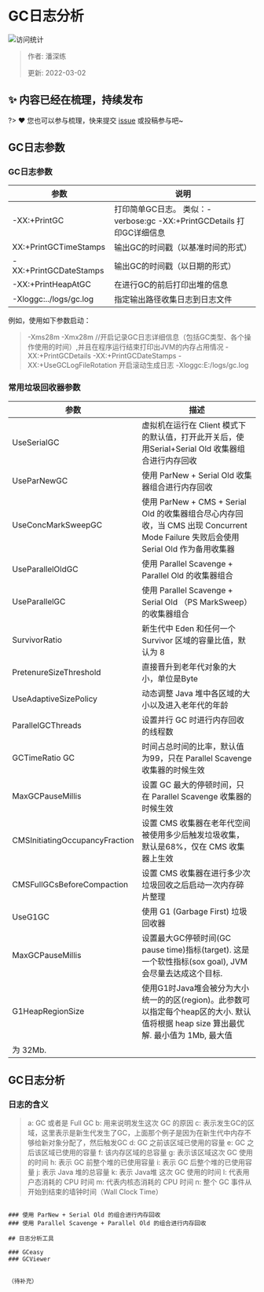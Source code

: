 # GC日志分析

![访问统计](https://visitor-badge.glitch.me/badge?page_id=senlypan.jvm.05-gc-log-analysis&left_color=blue&right_color=red)

> 作者: 潘深练
>
> 更新: 2022-03-02

## ✨ 内容已经在梳理，持续发布
?> ❤️ 您也可以参与梳理，快来提交 [issue](https://github.com/senlypan/jvm-docs/issues) 或投稿参与吧~




## GC日志参数

### GC日志参数

| 参数 | 说明|
|------|-----|
|-XX:+PrintGC |打印简单GC日志。 类似：-verbose:gc -XX:+PrintGCDetails 打印GC详细信息|
|XX:+PrintGCTimeStamps |输出GC的时间戳（以基准时间的形式）|
|-XX:+PrintGCDateStamps| 输出GC的时间戳（以日期的形式）|
|-XX:+PrintHeapAtGC |在进行GC的前后打印出堆的信息|
|-Xloggc:../logs/gc.log| 指定输出路径收集日志到日志文件|

例如，使用如下参数启动：

> -Xms28m
> -Xmx28m //开启记录GC日志详细信息（包括GC类型、各个操作使用的时间）,并且在程序运行结束打印出JVM的内存占用情况
> -XX:+PrintGCDetails
> -XX:+PrintGCDateStamps
> -XX:+UseGCLogFileRotation 开启滚动生成日志
> -Xloggc:E:/logs/gc.log


### 常用垃圾回收器参数

|参数 |描述|
|------|-----|
|UseSerialGC |虚拟机在运行在 Client 模式下的默认值，打开此开关后，使用Serial+Serial Old 收集器组合进行内存回收|
|UseParNewGC |使用 ParNew + Serial Old 收集器组合进行内存回收 |
|UseConcMarkSweepGC |使用 ParNew + CMS + Serial Old 的收集器组合尽心内存回收，当 CMS 出现 Concurrent Mode Failure 失败后会使用 Serial Old 作为备用收集器|
|UseParallelOldGC |使用 Parallel Scavenge + Parallel Old 的收集器组合 |
|UseParallelGC |使用 Parallel Scavenge + Serial Old （PS MarkSweep）的收集器组合|
|SurvivorRatio| 新生代中 Eden 和任何一个 Survivor 区域的容量比值，默认为 8 |
|PretenureSizeThreshold |直接晋升到老年代对象的大小，单位是Byte |
|UseAdaptiveSizePolicy |动态调整 Java 堆中各区域的大小以及进入老年代的年龄|
|ParallelGCThreads |设置并行 GC 时进行内存回收的线程数|
|GCTimeRatio GC |时间占总时间的比率，默认值为99，只在 Parallel Scavenge 收集器的时候生效|
|MaxGCPauseMillis |设置 GC 最大的停顿时间，只在 Parallel Scavenge 收集器的时候生效|
|CMSInitiatingOccupancyFraction |设置 CMS 收集器在老年代空间被使用多少后触发垃圾收集，默认是68%，仅在 CMS 收集器上生效|
|CMSFullGCsBeforeCompaction |设置 CMS 收集器在进行多少次垃圾回收之后启动一次内存碎片整理|
|UseG1GC |使用 G1 (Garbage First) 垃圾回收器|
|MaxGCPauseMillis |设置最大GC停顿时间(GC pause time)指标(target). 这是一个软性指标(sox goal), JVM 会尽量去达成这个目标. |
|G1HeapRegionSize| 使用G1时Java堆会被分为大小统一的的区(region)。此参数可以指定每个heap区的大小. 默认值将根据 heap size 算出最优解. 最小值为 1Mb, 最大值
为 32Mb.|


## GC日志分析

### 日志的含义



> a: GC 或者是 Full GC 
> b: 用来说明发生这次 GC 的原因 
> c: 表示发生GC的区域，这里表示是新生代发生了GC，上面那个例子是因为在新生代中内存不够给新对象分配了，然后触发GC 
> d: GC 之前该区域已使用的容量 
> e: GC 之后该区域已使用的容量
> f: 该内存区域的总容量 
> g: 表示该区域这次 GC 使用的时间 
> h: 表示 GC 前整个堆的已使用容量 
> i: 表示 GC 后整个堆的已使用容量 
> j: 表示 Java 堆的总容量 
> k: 表示 Java堆 这次 GC 使用的时间 
> l: 代表用户态消耗的 CPU 时间 
> m: 代表内核态消耗的 CPU 时间 
> n: 整个 GC 事件从开始到结束的墙钟时间（Wall Clock Time）

```

### 使用 ParNew + Serial Old 的组合进行内存回收
### 使用 Parallel Scavenge + Parallel Old 的组合进行内存回收

## 日志分析工具

### GCeasy
### GCViewer


（待补充）